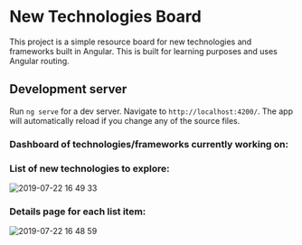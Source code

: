 # New Technologies Board

This project is a simple resource board for new technologies and frameworks built in Angular. This is built for learning purposes and uses Angular routing.

## Development server

Run `ng serve` for a dev server. Navigate to `http://localhost:4200/`. The app will automatically reload if you change any of the source files.

### Dashboard of technologies/frameworks currently working on:

### List of new technologies to explore:

![2019-07-22 16 49 33](https://user-images.githubusercontent.com/46738131/61672512-c4eb2380-aca0-11e9-93fb-27a8df76391c.gif)

### Details page for each list item:

![2019-07-22 16 48 59](https://user-images.githubusercontent.com/46738131/61672511-c4528d00-aca0-11e9-92c0-fa2bf20c9270.gif)

